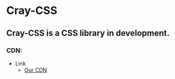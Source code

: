 # Cray-CSS
## Cray-CSS is a CSS library in development.

### CDN:

* Link
  * [Our CDN](http://cdn.cray-dev.fr/cray-css.css)
